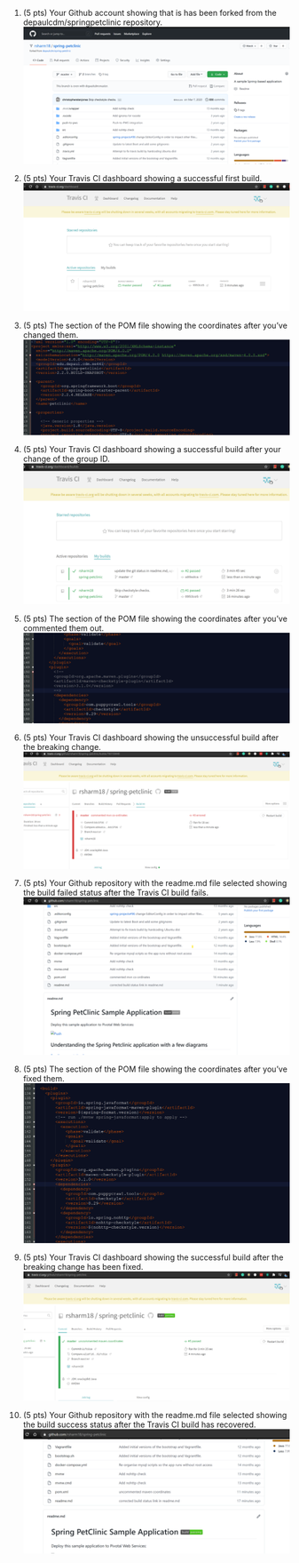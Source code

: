 1. (5 pts) Your Github account showing that is has been forked from the depaulcdm/springpetclinic repository.
	 ![Screen Capture #1](images/1_githb_forked.png)
	
2. (5 pts) Your Travis CI dashboard showing a successful first build.
	 ![Screen Capture #1](images/2_travis_success_build.png)
	
3. (5 pts) The section of the POM file showing the coordinates after you’ve changed them.
	 ![Screen Capture #1](images/3_pom_co0rdinate_updates.png)
	
4. (5 pts) Your Travis CI dashboard showing a successful build after your change of the group ID.
	 ![Screen Capture #1](images/4_travis_success_build.png)

5. (5 pts) The section of the POM file showing the coordinates after you’ve commented them out.
	 ![Screen Capture #1](images/5_pom_commented_mvn_coordinates.png)

6. (5 pts) Your Travis CI dashboard showing the unsuccessful build after the breaking change.
	 ![Screen Capture #1](images/6_travis_error_build.png)

7. (5 pts) Your Github repository with the readme.md file selected showing the build failed status after the Travis CI build fails.
	 ![Screen Capture #1](images/7_github_build_status.png)

8. (5 pts) The section of the POM file showing the coordinates after you’ve fixed them.
	 ![Screen Capture #1](images/8_pom_Uncommented_mvn_coordinates.png)

9. (5 pts) Your Travis CI dashboard showing the successful build after the breaking change has been fixed.
	 ![Screen Capture #1](images/9_travis_success_after_update.png)

10. (5 pts) Your Github repository with the readme.md file selected showing the build success status after the Travis CI build has recovered.
	 ![Screen Capture #1](images/10_git_readme_build_status_success.png)
